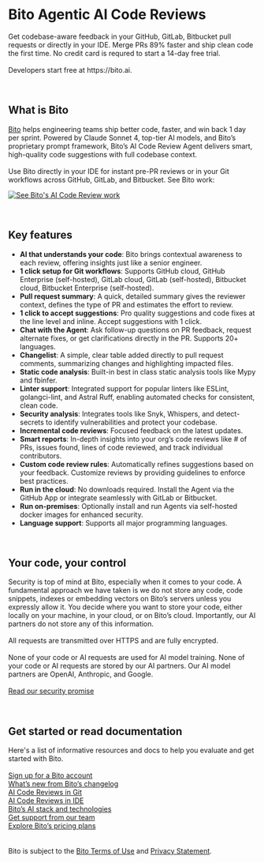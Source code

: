 <!DOCTYPE html>

<html>
<head>
</head>
<body>


<h1> <b> Bito Agentic AI Code Reviews </b></h1>
  <p class="paragraphNormal">
  Get codebase-aware feedback in your GitHub, GitLab, Bitbucket pull requests or directly in your IDE. Merge PRs 89% faster and ship clean code the first time. No credit card is requred to start a 14-day free trial.
  <br><br>
  Developers start free at https://bito.ai.
  </p>

</div>
</br>
<h2> <b> What is Bito</b></h2>

<p class="paragraphNormal">

[Bito](https://bito.ai/) helps engineering teams ship better code, faster, and win back 1 day per sprint. Powered by Claude Sonnet 4, top-tier AI models, and Bito’s proprietary prompt framework, Bito’s AI Code Review Agent delivers smart, high-quality code suggestions with full codebase context.
<br><br>
Use Bito directly in your IDE for instant pre-PR reviews or in your Git workflows across GitHub, GitLab, and Bitbucket. See Bito work:</p>

[![See Bito's AI Code Review work](https://i.imgur.com/iUFnfuK.png)](https://youtu.be/WukH9rA_5go "See Bito's AI Code Review work")

<br>

<h2><b> Key features </b></h2>

<p class="paragraphNormal">

<ul>

<li>
   <b>AI that understands your code</b>: Bito brings contextual awareness to each review, offering insights just like a senior engineer.
</li>

<li>
   <b>1 click setup for Git workflows</b>: Supports GitHub cloud, GitHub Enterprise (self-hosted), GitLab cloud, GitLab (self-hosted), Bitbucket cloud, Bitbucket Enterprise (self-hosted).
</li>

<li>
   <b>Pull request summary</b>: A quick, detailed summary gives the reviewer context, defines the type of PR and estimates the effort to review.
</li>

<li>
   <b>1 click to accept suggestions</b>: Pro quality suggestions and code fixes at the line level and inline. Accept suggestions with 1 click.
</li>

<li>
   <b>Chat with the Agent</b>: Ask follow-up questions on PR feedback, request alternate fixes, or get clarifications directly in the PR. Supports 20+ languages.
</li>

<li>
   <b>Changelist</b>: A simple, clear table added directly to pull request comments, summarizing changes and highlighting impacted files.
</li>

<li>
   <b>Static code analysis</b>: Built-in best in class static analysis tools like Mypy and fbinfer.
</li>

<li>
   <b>Linter support</b>: Integrated support for popular linters like ESLint, golangci-lint, and Astral Ruff, enabling automated checks for consistent, clean code.
</li>

<li>
   <b>Security analysis</b>: Integrates tools like Snyk, Whispers, and detect-secrets to identify vulnerabilities and protect your codebase.
</li>

<li>
   <b>Incremental code reviews</b>: Focused feedback on the latest updates.
</li>

<li>
   <b>Smart reports</b>: In-depth insights into your org’s code reviews like # of PRs, issues found, lines of code reviewed, and track individual contributors.
</li>

<li>
   <b>Custom code review rules</b>: Automatically refines suggestions based on your feedback. Customize reviews by providing guidelines to enforce best practices.
</li>

<li>
   <b>Run in the cloud</b>: No downloads required. Install the Agent via the GitHub App or integrate seamlessly with GitLab or Bitbucket.
</li>

<li>
   <b>Run on-premises</b>: Optionally install and run Agents via self-hosted docker images for enhanced security.
</li>

<li>
   <b>Language support</b>: Supports all major programming languages.
</li>

</ul>
</p>
<br>


<h2><b>Your code, your control</b></h2>

<p class="paragraphNormal">

Security is top of mind at Bito, especially when it comes to your code. A fundamental approach we have taken is we do not store any code, code snippets, indexes or embedding vectors on Bito’s servers unless you expressly allow it.  You decide where you want to store your code, either locally on your machine, in your cloud, or on Bito’s cloud.  Importantly, our AI partners do not store any of this information.
<br><br>
All requests are transmitted over HTTPS and are fully encrypted.
<br><br>
None of your code or AI requests are used for AI model training. None of your code or AI requests are stored by our AI partners. Our AI model partners are OpenAI, Anthropic, and Google.
<br><br>
[Read our security promise](https://docs.bito.ai/privacy-and-security?_gl=1*40lx1c*_gcl_au*Nzg1MTYyOTE1LjE3NTU4OTY0Mjg.)
</p>
<br>

<h2><b>Get started or read documentation</b></h2>

Here's a list of informative resources and docs to help you evaluate and get started with Bito.
<br><br>
[Sign up for a Bito account](https://alpha.bito.ai/auth/login)<br>
[What’s new from Bito’s changelog](https://docs.bito.ai/whats-new)<br>
[AI Code Reviews in Git](https://docs.bito.ai/bito-dev-agents/ai-code-review-agent)<br>
[AI Code Reviews in IDE](https://docs.bito.ai/ai-code-review-agent/ai-code-reviews-in-ide)<br>
[Bito’s AI stack and technologies](https://docs.bito.ai/bitos-ai-stack)<br>
[Get support from our team](https://docs.bito.ai/support-and-questions)<br>
[Explore Bito’s pricing plans](https://bito.ai/pricing/)<br>
<br><br>
Bito is subject to the [Bito Terms of Use](https://bito.ai/terms-of-use/) and [Privacy Statement](https://bito.ai/privacy-policy/).
</p>
<br>


</body>

</html>
